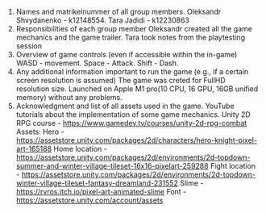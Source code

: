 1. Names and matrikelnummer of all group members.
Oleksandr Shvydanenko - k12148554. Tara Jadidi - k12230863
2. Responsibilities of each group member
Oleksandr created all the game mechanics and the game trailer. Tara took notes from the playtesting session
3. Overview of game controls (even if accessible within the in-game)
WASD - movement. Space - Attack. Shift - Dash. 
4. Any additional information important to run the game (e.g., if a certain screen resolution is assumed)
The game was creted for FullHD resolution size. Launched on Apple M1 pro(10 CPU, 16 GPU, 16GB unified memory) without any problems.
5. Acknowledgment and list of all assets used in the game.
YouTube tutorials about the implementation of some game mechanics.
Unity 2D RPG course - https://www.gamedev.tv/courses/unity-2d-rpg-combat
Assets:
Hero - https://assetstore.unity.com/packages/2d/characters/hero-knight-pixel-art-165188
Home location - https://assetstore.unity.com/packages/2d/environments/2d-topdown-summer-and-winter-village-tileset-16x16-pixelart-259288
Fight location - https://assetstore.unity.com/packages/2d/environments/2d-topdown-winter-village-tileset-fantasy-dreamland-231552
Slime - https://rvros.itch.io/pixel-art-animated-slime
Font - https://assetstore.unity.com/account/assets

